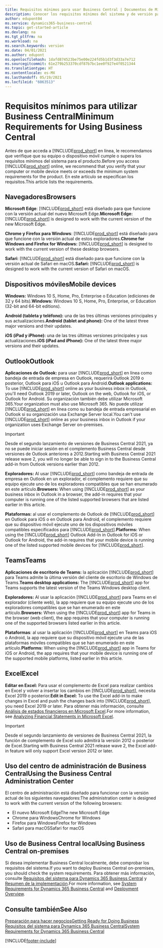 ```yaml
---
title: Requisitos mínimos para usar Business Central | Documentos de Microsoft
description: Conocer los requisitos mínimos del sistema y de versión para usar Business Central en línea.
author: edupont04
ms.service: dynamics365-business-central
ms.topic: get-started-article
ms.devlang: na
ms.tgt_pltfrm: na
ms.workload: na
ms.search.keywords: version
ms.date: 04/01/2021
ms.author: edupont
ms.openlocfilehash: 1dafd874523be75e00e224fd5b1d3f3d33a7e712
ms.sourcegitcommit: 61e279b253370cdf87b7bc1ee0f927e4f0521344
ms.translationtype: HT
ms.contentlocale: es-MX
ms.lasthandoff: 05/19/2021
ms.locfileid: "6063513"
---
```

# <a name="minimum-requirements-for-using-business-central"></a><span data-ttu-id="47d53-103">Requisitos mínimos para utilizar Business Central</span><span class="sxs-lookup"><span data-stu-id="47d53-103">Minimum Requirements for Using Business Central</span></span>

<span data-ttu-id="47d53-104">Antes de que acceda a [!INCLUDE[prod_short](includes/prod_short.md)] en línea, le recomendamos que verifique que su equipo o dispositivo móvil cumple o supera los requisitos mínimos del sistema para el producto.</span><span class="sxs-lookup"><span data-stu-id="47d53-104">Before you access [!INCLUDE[prod_short](includes/prod_short.md)] online, we recommend that you verify that your computer or mobile device meets or exceeds the minimum system requirements for the product.</span></span> <span data-ttu-id="47d53-105">En este artículo se especifican los requisitos.</span><span class="sxs-lookup"><span data-stu-id="47d53-105">This article lists the requirements.</span></span>  

## <a name="browsers"></a><span data-ttu-id="47d53-106">Navegadores</span><span class="sxs-lookup"><span data-stu-id="47d53-106">Browsers</span></span>

<span data-ttu-id="47d53-107">**Microsoft Edge**: [!INCLUDE[prod_short](includes/prod_short.md)] está diseñado para que funcione con la versión actual del nuevo Microsoft Edge.</span><span class="sxs-lookup"><span data-stu-id="47d53-107">**Microsoft Edge:** [!INCLUDE[prod_short](includes/prod_short.md)] is designed to work with the current version of the new Microsoft Edge.</span></span>
  
<span data-ttu-id="47d53-108">**Chrome y Firefox para Windows**: [!INCLUDE[prod_short](includes/prod_short.md)] está diseñado para que funcione con la versión actual de estos exploradores.</span><span class="sxs-lookup"><span data-stu-id="47d53-108">**Chrome for Windows and Firefox for Windows:** [!INCLUDE[prod_short](includes/prod_short.md)] is designed to work with the current version of these desktop browsers.</span></span> 
 
<span data-ttu-id="47d53-109">**Safari**: [!INCLUDE[prod_short](includes/prod_short.md)] está diseñado para que funcione con la versión actual de Safari en macOS.</span><span class="sxs-lookup"><span data-stu-id="47d53-109">**Safari:** [!INCLUDE[prod_short](includes/prod_short.md)] is designed to work with the current version of Safari on macOS.</span></span>  

## <a name="mobile-devices"></a><span data-ttu-id="47d53-110">Dispositivos móviles</span><span class="sxs-lookup"><span data-stu-id="47d53-110">Mobile devices</span></span>

<span data-ttu-id="47d53-111">**Windows:** Windows 10 S, Home, Pro, Enterprise o Education (ediciones de 32 y 64 bits).</span><span class="sxs-lookup"><span data-stu-id="47d53-111">**Windows:** Windows 10 S, Home, Pro, Enterprise, or Education (32-bit and 64-bit editions).</span></span>

<span data-ttu-id="47d53-112">**Android (tableta y teléfono):** una de las tres últimas versiones principales y sus actualizaciones.</span><span class="sxs-lookup"><span data-stu-id="47d53-112">**Android (tablet and phone):** One of the latest three major versions and their updates.</span></span>

<span data-ttu-id="47d53-113">**iOS (iPad y iPhone):** una de las tres últimas versiones principales y sus actualizaciones.</span><span class="sxs-lookup"><span data-stu-id="47d53-113">**iOS (iPad and iPhone):** One of the latest three major versions and their updates.</span></span>

<!--

**Windows:** [!INCLUDE[prod_short](includes/prod_short.md)] for Windows can be installed on devices with at least 1 GB of RAM and Windows 10 S, Home, Pro, Enterprise, or Education (32-bit and 64-bit editions).  
**iOS:** [!INCLUDE[prod_short](includes/prod_short.md)] for iPad and iPhone requires iOS 10.0 or later.  
**Android:** [!INCLUDE[prod_short](includes/prod_short.md)] for Android tablet and Android phone can be installed on devices with at least 1 GB of RAM and Android 6.0 or higher.  
**Device size:** [!INCLUDE[prod_short](includes/prod_short.md)] is supported on smart phones with a minimum screen size of 4" and tablets with a minimum screen size of 7".  
-->
## <a name="outlook"></a><span data-ttu-id="47d53-114">Outlook</span><span class="sxs-lookup"><span data-stu-id="47d53-114">Outlook</span></span>

<span data-ttu-id="47d53-115">**Aplicaciones de Outlook:** para usar [!INCLUDE[prod_short](includes/prod_short.md)] en línea como bandeja de entrada de empresa en Outlook, requerirá Outlook 2019 o posterior, Outlook para iOS u Outlook para Android.</span><span class="sxs-lookup"><span data-stu-id="47d53-115">**Outlook applications:** To use [!INCLUDE[prod_short](includes/prod_short.md)] online as your business inbox in Outlook, you'll need Outlook 2019 or later, Outlook on the web, Outlook for iOS, or Outlook for Android.</span></span> <span data-ttu-id="47d53-116">Su organización también debe utilizar Microsoft 365.</span><span class="sxs-lookup"><span data-stu-id="47d53-116">Your organization must also use Microsoft 365.</span></span> <span data-ttu-id="47d53-117">No puede utilizar [!INCLUDE[prod_short](includes/prod_short.md)] en línea como su bandeja de entrada empresarial en Outlook si su organización usa Exchange Server local.</span><span class="sxs-lookup"><span data-stu-id="47d53-117">You can't use [!INCLUDE[prod_short](includes/prod_short.md)] online as your business inbox in Outlook if your organization uses Exchange Server on-premises.</span></span> 

> [!IMPORTANT]
> <span data-ttu-id="47d53-118">Desde el segundo lanzamiento de versiones de Business Central 2021, ya no se puede iniciar sesión en el complemento Business Central desde versiones de Outlook anteriores a 2012.</span><span class="sxs-lookup"><span data-stu-id="47d53-118">Starting with Business Central 2021 release wave 2, you will no longer be able to sign in to the Business Central add-in from Outlook versions earlier than 2012.</span></span>
  
<span data-ttu-id="47d53-119">**Exploradores:** Al usar [!INCLUDE[prod_short](includes/prod_short.md)] como bandeja de entrada de empresa en Outlook en un explorador, el complemento requiere que su equipo ejecute uno de los exploradores compatibles que se han enumerado en este artículo.</span><span class="sxs-lookup"><span data-stu-id="47d53-119">**Browsers:** When using [!INCLUDE[prod_short](includes/prod_short.md)] as your business inbox in Outlook in a browser, the add-in requires that your computer is running one of the listed supported browsers that are listed earlier in this article.</span></span> 
 
<span data-ttu-id="47d53-120">**Plataformas:** al usar el complemento de Outlook de [!INCLUDE[prod_short](includes/prod_short.md)] en Outlook para iOS o en Outlook para Android, el complemento requiere que su dispositivo móvil ejecute uno de los dispositivos móviles compatibles especificados para [!INCLUDE[prod_short](includes/prod_short.md)].</span><span class="sxs-lookup"><span data-stu-id="47d53-120">**Platforms:** When using the [!INCLUDE[prod_short](includes/prod_short.md)] Outlook Add-In in Outlook for iOS or Outlook for Android, the add-in requires that your mobile device is running one of the listed supported mobile devices for [!INCLUDE[prod_short](includes/prod_short.md)].</span></span>  

## <a name="teams"></a><span data-ttu-id="47d53-121">Teams</span><span class="sxs-lookup"><span data-stu-id="47d53-121">Teams</span></span>

<span data-ttu-id="47d53-122">**Aplicaciones de escritorio de Teams:** la aplicación [!INCLUDE[prod_short](includes/prod_short.md)] para Teams admite la última versión del cliente de escritorio de Windows de Teams.</span><span class="sxs-lookup"><span data-stu-id="47d53-122">**Teams desktop applications:** The [!INCLUDE[prod_short](includes/prod_short.md)] app for Teams supports the latest version of the Teams Windows desktop client.</span></span> 

<span data-ttu-id="47d53-123">**Exploradores:** Al usar la aplicación [!INCLUDE[prod_short](includes/prod_short.md)] para Teams en el explorador (cliente web), la app requiere que su equipo ejecute uno de los exploradores compatibles que se han enumerado en este artículo.</span><span class="sxs-lookup"><span data-stu-id="47d53-123">**Browsers:** When using the [!INCLUDE[prod_short](includes/prod_short.md)] app for Teams in the browser (web client), the app requires that your computer is running one of the supported browsers listed earlier in this article.</span></span> 

<span data-ttu-id="47d53-124">**Plataformas**: al usar la aplicación [!INCLUDE[prod_short](includes/prod_short.md)] en Teams para iOS o Android, la app requiere que su dispositivo móvil ejecute una de las plataformas móviles compatibles que se han enumerado en este artículo.</span><span class="sxs-lookup"><span data-stu-id="47d53-124">**Platforms:** When using the [!INCLUDE[prod_short](includes/prod_short.md)] app in Teams for iOS or Android, the app requires that your mobile device is running one of the supported mobile platforms, listed earlier in this article.</span></span>

## <a name="excel"></a><span data-ttu-id="47d53-125">Excel</span><span class="sxs-lookup"><span data-stu-id="47d53-125">Excel</span></span>

<span data-ttu-id="47d53-126">**Editar en Excel:** Para usar el complemento de Excel para realizar cambios en Excel y volver a insertar los cambios en [!INCLUDE[prod_short](includes/prod_short.md)], necesita Excel 2019 o posterior.</span><span class="sxs-lookup"><span data-stu-id="47d53-126">**Edit in Excel:** To use the Excel add-in to make changes in Excel and push the changes back into [!INCLUDE[prod_short](includes/prod_short.md)], you need Excel 2019 or later.</span></span> <span data-ttu-id="47d53-127">Para obtener más información, consulte [Análisis de estados financieros en Microsoft Excel](finance-analyze-excel.md).</span><span class="sxs-lookup"><span data-stu-id="47d53-127">For more information, see [Analyzing Financial Statements in Microsoft Excel](finance-analyze-excel.md).</span></span>  

> [!IMPORTANT]
> <span data-ttu-id="47d53-128">Desde el segundo lanzamiento de versiones de Business Central 2021, la función de complemento de Excel solo admitirá la versión 2012 o posterior de Excel.</span><span class="sxs-lookup"><span data-stu-id="47d53-128">Starting with Business Central 2021 release wave 2, the Excel add-in feature will only support Excel version 2012 or later.</span></span>

## <a name="using-the-business-central-administration-center"></a><a name="TAC"></a> <span data-ttu-id="47d53-129">Uso del centro de administración de Business Central</span><span class="sxs-lookup"><span data-stu-id="47d53-129">Using the Business Central Administration Center</span></span>

<span data-ttu-id="47d53-130">El centro de administración está diseñado para funcionar con la versión actual de los siguientes navegadores:</span><span class="sxs-lookup"><span data-stu-id="47d53-130">The administration center is designed to work with the current version of the following browsers:</span></span>

- <span data-ttu-id="47d53-131">El nuevo Microsoft Edge</span><span class="sxs-lookup"><span data-stu-id="47d53-131">The new Microsoft Edge</span></span>
- <span data-ttu-id="47d53-132">Chrome para Windows</span><span class="sxs-lookup"><span data-stu-id="47d53-132">Chrome for Windows</span></span>
- <span data-ttu-id="47d53-133">Firefox para Windows</span><span class="sxs-lookup"><span data-stu-id="47d53-133">Firefox for Windows</span></span>
- <span data-ttu-id="47d53-134">Safari para macOS</span><span class="sxs-lookup"><span data-stu-id="47d53-134">Safari for macOS</span></span>

## <a name="using-business-central-on-premises"></a><span data-ttu-id="47d53-135">Uso de Business Central local</span><span class="sxs-lookup"><span data-stu-id="47d53-135">Using Business Central on-premises</span></span>

<span data-ttu-id="47d53-136">Si desea implementar Business Central localmente, debe comprobar los requisitos del sistema.</span><span class="sxs-lookup"><span data-stu-id="47d53-136">If you want to deploy Business Central on-premises, you should check the system requirements.</span></span> <span data-ttu-id="47d53-137">Para obtener más información, consulte [Requisitos del sistema para Dynamics 365 Business Central](/dynamics365/business-central/dev-itpro/deployment/system-requirements-business-central-v18) y [Resumen de la implementación](/dynamics365/business-central/dev-itpro/deployment/deployment).</span><span class="sxs-lookup"><span data-stu-id="47d53-137">For more information, see [System Requirements for Dynamics 365 Business Central](/dynamics365/business-central/dev-itpro/deployment/system-requirements-business-central-v18) and [Deployment Overview](/dynamics365/business-central/dev-itpro/deployment/deployment).</span></span>  

## <a name="see-also"></a><span data-ttu-id="47d53-138">Consulte también</span><span class="sxs-lookup"><span data-stu-id="47d53-138">See Also</span></span>

[<span data-ttu-id="47d53-139">Preparación para hacer negocios</span><span class="sxs-lookup"><span data-stu-id="47d53-139">Getting Ready for Doing Business</span></span>](ui-get-ready-business.md)  
[<span data-ttu-id="47d53-140">Requisitos del sistema para Dynamics 365 Business Central</span><span class="sxs-lookup"><span data-stu-id="47d53-140">System Requirements for Dynamics 365 Business Central</span></span>](/dynamics365/business-central/dev-itpro/deployment/system-requirements-business-central-v18)  

[!INCLUDE[footer-include](includes/footer-banner.md)]
